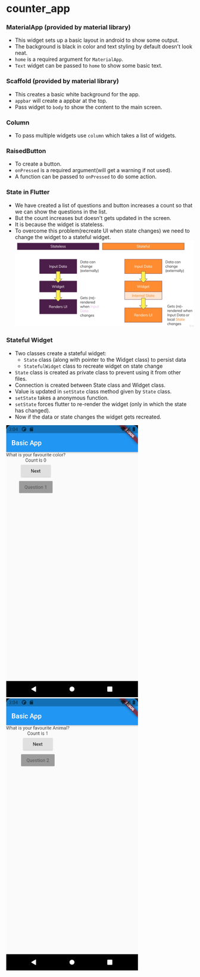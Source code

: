 # counter_app

### MaterialApp (provided by material library)
- This widget sets up a basic layout in android to show some output.
- The background is black in color and text styling by default doesn't look neat.
- `home` is a required argument for `MaterialApp`.
- `Text` widget can be passed to `home` to show some basic text.

### Scaffold    (provided by material library)
- This creates a basic white background for the app.
- `appbar` will create a appbar at the top.
- Pass widget to `body` to show the content to the main screen.

### Column
- To pass multiple widgets use `column` which takes a list of widgets.

### RaisedButton
- To create a button.
- `onPressed` is a required argument(will get a warning if not used).
- A function can be passed to `onPressed` to do some action.

### State in Flutter
- We have created a list of questions and button increases a count so that we can show the questions in the list.
- But the count increases but doesn't gets updated in the screen.
- It is because the widget is stateless.
- To overcome this problem(recreate UI when state changes) we need to change the widget to a stateful widget.
![Stateful vs Stateless](states.png)

### Stateful Widget
- Two classes create a stateful widget:
    - `State` class (along with pointer to the Widget class) to persist data
    - `StatefulWidget` class to recreate widget on state change
- `State` class is created as private class to prevent using it from other files.
- Connection is created between State class and Widget class.
- Value is updated in `setState` class method given by `State` class.
- `setState` takes a anonymous function.
- `setState` forces flutter to re-render the widget (only in which the state has changed).
- Now if the data or state changes the widget gets recreated.


![Before Click](Output1.png)
![After Click](Output2.png)
